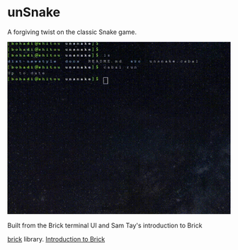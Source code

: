 # unSnake

A forgiving twist on the classic Snake game.


<p align="center">
  <img src="./docs/img/unsnake.gif"/>
</p>


Built from the Brick terminal UI and Sam Tay's introduction to Brick


[brick](https://hackage.haskell.org/package/brick) library.
[Introduction to Brick](https://samtay.github.io/posts/introduction-to-brick)

